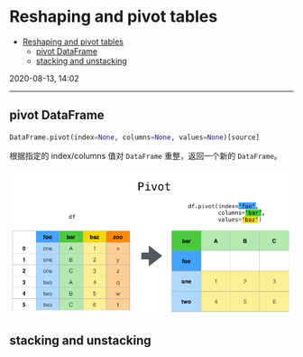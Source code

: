 # Reshaping and pivot tables

- [Reshaping and pivot tables](#reshaping-and-pivot-tables)
  - [pivot DataFrame](#pivot-dataframe)
  - [stacking and unstacking](#stacking-and-unstacking)

2020-08-13, 14:02
***

## pivot DataFrame

```py
DataFrame.pivot(index=None, columns=None, values=None)[source]
```

根据指定的 index/columns 值对 `DataFrame` 重整，返回一个新的 `DataFrame`。

![pivot](images/2020-08-13-13-52-11.png)

## stacking and unstacking

